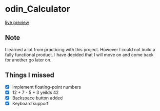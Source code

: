 # odin_Calculator
[live preview](https://ashluchowa.github.io/odin_Calculator/)

## Note
I learned a lot from practicing with this project. However I could not build a fully functional product. I have decided that I will move on and come back for another go later on.

## Things I missed
- [X] Implement floating-point numbers
- [X] 12 + 7 - 5 * 3 yeilds 42
- [X] Backspace button added
- [X] Keyboard support
